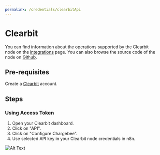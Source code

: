 ```yaml
---
permalink: /credentials/clearbitApi
---
```


# Clearbit
You can find information about the operations supported by the Clearbit node on the [integrations](https://n8n.io/integrations/n8n-nodes-base.clearbit) page. You can also browse the source code of the node on [Github](https://github.com/n8n-io/n8n/tree/master/packages/nodes-base/nodes/Clearbit).

## Pre-requisites

Create a [Clearbit](https://www.clearbit.com/) account.

## Steps

### Using Access Token

1. Open your Clearbit dashboard.
2. Click on "API".
3. Click on "Configure Chargebee".
4. Use selected API key in your Clearbit node credentials in n8n.


![Alt Text](https://i.imgur.com/mgYkrHT.gif)



